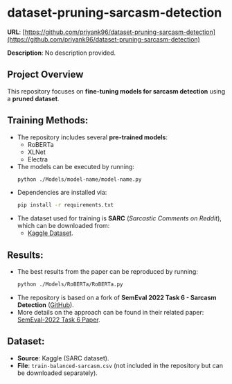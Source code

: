 # dataset-pruning-sarcasm-detection
**URL**: [https://github.com/priyank96/dataset-pruning-sarcasm-detection](https://github.com/priyank96/dataset-pruning-sarcasm-detection)

**Description**: No description provided.

## Project Overview
This repository focuses on **fine-tuning models for sarcasm detection** using a **pruned dataset**.

## Training Methods:
- The repository includes several **pre-trained models**:
  - RoBERTa
  - XLNet
  - Electra
- The models can be executed by running:
  ```bash
  python ./Models/model-name/model-name.py
  ```
- Dependencies are installed via:
  ```bash
  pip install -r requirements.txt
  ```
- The dataset used for training is **SARC** (*Sarcastic Comments on Reddit*), which can be downloaded from:
  - [Kaggle Dataset](https://www.kaggle.com/datasets/sherinclaudia/sarcastic-comments-on-reddit).

## Results:
- The best results from the paper can be reproduced by running:
  ```bash
  python ./Models/RoBERTa/RoBERTa.py
  ```
- The repository is based on a fork of **SemEval 2022 Task 6 - Sarcasm Detection** ([GitHub](https://github.com/AmirAbaskohi/SemEval2022-Task6-Sarcasm-Detection)).
- More details on the approach can be found in their related paper:  
  [SemEval-2022 Task 6 Paper](https://arxiv.org/pdf/2204.08198.pdf).

## Dataset:
- **Source**: Kaggle (SARC dataset).
- **File**: `train-balanced-sarcasm.csv` (not included in the repository but can be downloaded separately).
